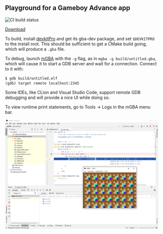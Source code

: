 ## Playground for a Gameboy Advance app

![CI build status](https://github.com/pmer/gba/actions/workflows/build.yml/badge.svg)

[Download](https://nightly.link/pmer/gba/workflows/build/main/untitled.gba.zip)

To build, install [devkitPro](https://devkitpro.org/wiki/Getting_Started) and
get its gba-dev package, and set `$DEVKITPRO` to the install root. This should
be sufficient to get a CMake build going, which will produce a `.gba` file.

To debug, launch [mGBA](https://mgba.io/) with the `-g` flag,  as in `mgba -g
build/untitled.gba`, which will cause it to start a GDB server and wait for a
connection.  Connect to it with:

```
$ gdb build/untitled.elf
(gdb) target remote localhost:2345
```

Some IDEs, like CLion and Visual Studio Code, support remote GDB debugging and
will provide a nice UI while doing so.

To view runtime print statements, go to Tools -> Logs in the mGBA menu bar.

![Example image of debugging with CLion](img/debugging.png)

